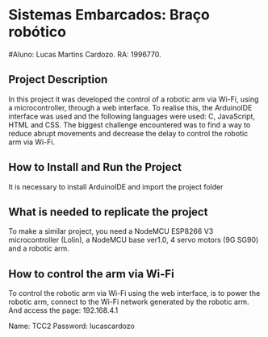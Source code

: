 # Sistemas Embarcados: Braço robótico
#Aluno: Lucas Martins Cardozo.          RA: 1996770.


## Project Description
In this project it was developed the control of a robotic arm via Wi-Fi, using a microcontroller, through a web interface.
To realise this, the ArduinoIDE interface was used and the following languages were used: C, JavaScript, HTML and CSS.
The biggest challenge encountered was to find a way to reduce abrupt movements and decrease the delay to control the robotic arm via Wi-Fi.


## How to Install and Run the Project
It is necessary to install ArduinoIDE and import the project folder


## What is needed to replicate the project
To make a similar project, you need a NodeMCU ESP8266 V3 microcontroller (Lolin), a NodeMCU base ver1.0, 4 servo motors (9G SG90) and a robotic arm.


## How to control the arm via Wi-Fi
To control the robotic arm via Wi-Fi using the web interface, is to power the robotic arm, connect to the Wi-Fi network generated by the robotic arm. And access the page: 192.168.4.1

Name: TCC2 
Password: lucascardozo

